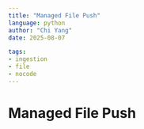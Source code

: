 ```yaml
---
title: "Managed File Push"
language: python
author: "Chi Yang"
date: 2025-08-07

tags: 
- ingestion
- file
- nocode
---
```


# Managed File Push
